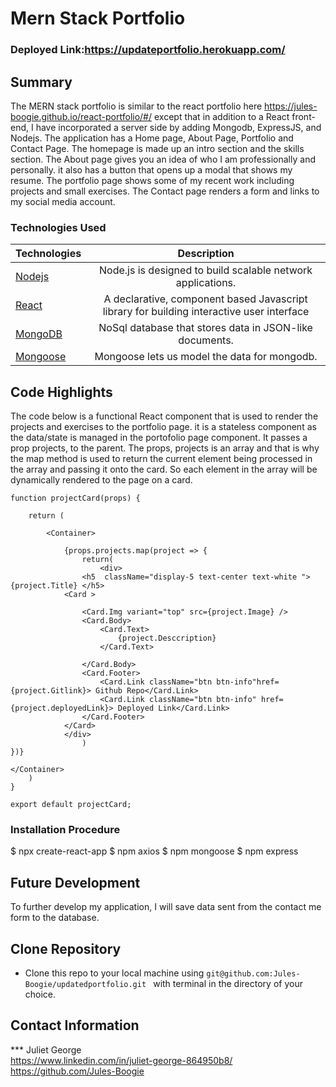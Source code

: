 # Mern Stack Portfolio

### Deployed Link:https://updateportfolio.herokuapp.com/


## Summary 

The MERN stack portfolio is similar to the react portfolio here https://jules-boogie.github.io/react-portfolio/#/ except that in addition to a React front-end, I have incorporated a server side by adding Mongodb, ExpressJS, and Nodejs. 
The application has a Home page, About Page, Portfolio and Contact Page. The homepage is made up an intro section and the skills section. The About page gives you an idea of who I am professionally and personally. it also has a button that opens up a modal that shows my resume. The portfolio page shows some of my recent work including projects and small exercises. The Contact page renders a form and links to my social media account. 



### Technologies Used
| Technologies | Description  |
|---------------------------------------------------------------------------|:------------------------------------------------------------------------------------------------------------------:|
| [Nodejs](https://nodejs.org/en/docs/)                                     |             Node.js is designed to build scalable network applications.                 |
| [React](https://reactjs.org/)                |   A declarative, component based Javascript library for building interactive user interface                 |
| [MongoDB](https://www.mongodb.com/)                |   NoSql database that stores data in JSON-like documents.                |
| [Mongoose](https://mongoosejs.com/)                |  Mongoose lets us model the data for mongodb.                |

## Code Highlights
 The code below is a functional React component that is used to render the projects and exercises to the portfolio page. it is a stateless component as the data/state is managed in the portofolio page component. It passes a prop projects, to the parent. The props, projects is an array and that is why the map method is used to return the current element being processed in the array and passing it onto the card. So each element in the array will be dynamically rendered to the page on a card. 
```
function projectCard(props) {

    return (

        <Container>
            
            {props.projects.map(project => {
                return(
                    <div>
                <h5  className="display-5 text-center text-white "> {project.Title} </h5>
            <Card >
            
                <Card.Img variant="top" src={project.Image} />
                <Card.Body>
                    <Card.Text>
                        {project.Desccription}
                    </Card.Text>
                   
                </Card.Body>
                <Card.Footer>
                    <Card.Link className="btn btn-info"href={project.Gitlink}> Github Repo</Card.Link>
                    <Card.Link className="btn btn-info" href={project.deployedLink}> Deployed Link</Card.Link>
                </Card.Footer>
            </Card>
            </div>
                )
})}

</Container>
    )
}

export default projectCard;
```

### Installation Procedure
$ npx create-react-app <myappname>
$ npm axios
$ npm mongoose
$ npm express
  
## Future Development
 To further develop my application, I will save data sent from the contact me form to the database.

## Clone Repository
 - Clone this repo to your local machine using ```git@github.com:Jules-Boogie/updatedportfolio.git ``` with terminal in the directory of your choice. 



## Contact Information
*** Juliet George   
https://www.linkedin.com/in/juliet-george-864950b8/
https://github.com/Jules-Boogie 

  


